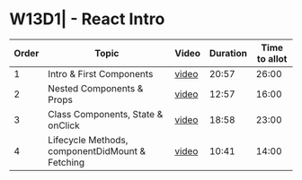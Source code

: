 # W13D1| - React Intro

| Order | Topic                                           | Video          | Duration | Time to allot |
| ----- | ----------------------------------------------- | -------------- | -------- | ------------- |
| 1     | Intro & First Components                        | [video][vid 1] | 20:57    | 26:00         |
| 2     | Nested Components & Props                       | [video][vid 2] | 12:57    | 16:00         |
| 3     | Class Components, State & onClick               | [video][vid 3] | 18:58    | 23:00         |
| 4     | Lifecycle Methods, componentDidMount & Fetching | [video][vid 4] | 10:41    | 14:00         |

[vid 1]: https://vimeo.com/340114806/f65a3c8c33
[vid 2]: https://vimeo.com/340114494/5e0fb558b4
[vid 3]: https://vimeo.com/340113953/6c51a84b69
[vid 4]: https://vimeo.com/340113661/1d3ae63bfb
